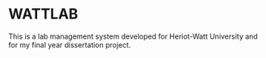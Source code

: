 # WATTLAB
This is a lab management system developed for Heriot-Watt University and for my final year dissertation project.
